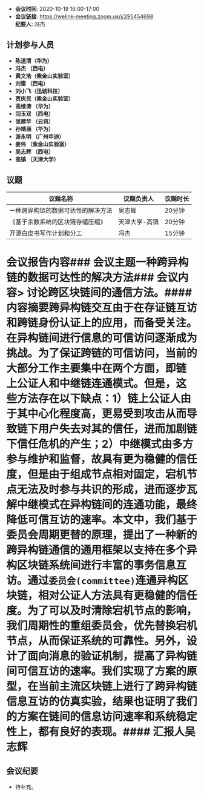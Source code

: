 -  **会议时间**: 2020-10-19  16:00-17:00
-  **会议链接**: https://welink-meeting.zoom.us/j/295454698      
**纪要人:** 冯杰  

## 计划参与人员
-  **陈道清（华为）** 
-  **冯杰  （西电）**   
-  **黄文浩（紫金山实验室）**  
-  **刘雷  （西电）**
-  **刘小飞（迅琥科技）**  
-  **贾庆民（紫金山实验室）**
-  **高维涛 （华为）**  
-  **闫玉双 （西电）**  
-  **张建华 （云讯）**  
-  **孙靖涵 （华为）**  
-  **游永明 （广州申迪）**   
-  **姜伟   （紫金山实验室）**  
-  **吴志辉 （西电）**
-  **高镇   （天津大学）**
  
## 议题

议题名称 | 议题负责人  | 议题时长
---- | ----  |   ---- 
一种跨异构链的数据可达性的解决方法 | 吴志辉 | 20分钟
《基于余数系统的区块链存储压缩》 | 天津大学-高镇 | 20分钟 
开源白皮书写作计划和分工 |  冯杰 | 15分钟

# 会议报告内容### 会议主题一种跨异构链的数据可达性的解决方法### 会议内容> 讨论跨区块链间的通信方法。#### 内容摘要跨异构链交互由于在存证链互访和跨链身份认证上的应用，而备受关注。在异构链间进行信息的可信访问逐渐成为挑战。为了保证跨链的可信访问，当前的大部分工作主要集中在两个方面，即**链上公证人**和**中继链连通**模式。但是，这些方法存在以下缺点：1）链上公证人由于其中心化程度高，更易受到攻击从而导致链下用户失去对其的信任，进而加剧链下信任危机的产生；2）中继模式由多方参与维护和监督，故具有更为稳健的信任度，但是由于组成节点相对固定，宕机节点无法及时参与共识的形成，进而逐步瓦解中继模式在异构链间的连通功能，最终降低可信互访的速率。本文中，我们基于委员会周期更替的原理，提出了一种新的跨异构链通信的通用框架以支持在多个异构区块链系统间进行丰富的事务信息互访。通过`委员会(committee)`连通异构区块链，相对公证人方法具有更稳健的信任度。为了可以及时清除宕机节点的影响，我们周期性的重组委员会，优先替换宕机节点，从而保证系统的可靠性。另外，设计了面向消息的验证机制，提高了异构链间可信互访的速率。我们实现了方案的原型，在当前主流区块链上进行了跨异构链信息互访的仿真实验，结果也证明了我们的方案在链间的信息访问速率和系统稳定性上，都有良好的表现。#### 汇报人吴志辉


## 会议纪要
- 待补充。